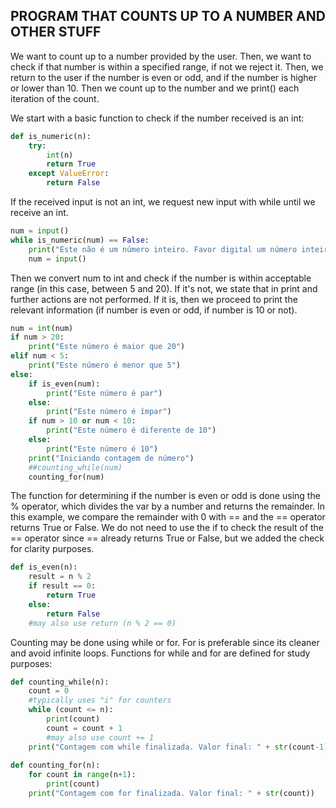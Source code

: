 ## PROGRAM THAT COUNTS UP TO A NUMBER AND OTHER STUFF

We want to count up to a number provided by the user. Then, we want to check if that number is within a specified range, if not we reject it. Then, we return to the user if the number is even or odd, and if the number is higher or lower than 10. Then we count up to the number and we print() each iteration of the count.

We start with a basic function to check if the number received is an int:

```python
def is_numeric(n):
    try:
        int(n)
        return True
    except ValueError:
        return False
```
If the received input is not an int, we request new input with while until we receive an int.

```python
num = input()
while is_numeric(num) == False:
    print("Este não é um número inteiro. Favor digital um número inteiro.")
    num = input()
```
Then we convert num to int and check if the number is within acceptable range (in this case, between 5 and 20). If it's not, we state that in print and further actions are not performed. If it is, then we proceed to print the relevant information (if number is even or odd, if number is 10 or not).

```python
num = int(num)
if num > 20:
    print("Este número é maior que 20")
elif num < 5:
    print("Este número é menor que 5")
else:
    if is_even(num):
        print("Este número é par")
    else:
        print("Este número é ímpar")
    if num > 10 or num < 10:
        print("Este número é diferente de 10")
    else:
        print("Este número é 10")
    print("Iniciando contagem de número")
    ##counting_while(num)
    counting_for(num)   
```
The function for determining if the number is even or odd is done using the % operator, which divides the var by a number and returns the remainder. In this example, we compare the remainder with 0 with == and the == operator returns True or False. We do not need to use the if to check the result of the == operator since == already returns True or False, but we added the check for clarity purposes.

```python
def is_even(n):
    result = n % 2
    if result == 0:
        return True
    else:
        return False
    #may also use return (n % 2 == 0)
```

Counting may be done using while or for. For is preferable since its cleaner and avoid infinite loops. Functions for while and for are defined for study purposes:

```python
def counting_while(n):
    count = 0
    #typically uses "i" for counters
    while (count <= n): 
        print(count)
        count = count + 1
        #may also use count += 1
    print("Contagem com while finalizada. Valor final: " + str(count-1))
    
def counting_for(n):
    for count in range(n+1):
        print(count)
    print("Contagem com for finalizada. Valor final: " + str(count))
```